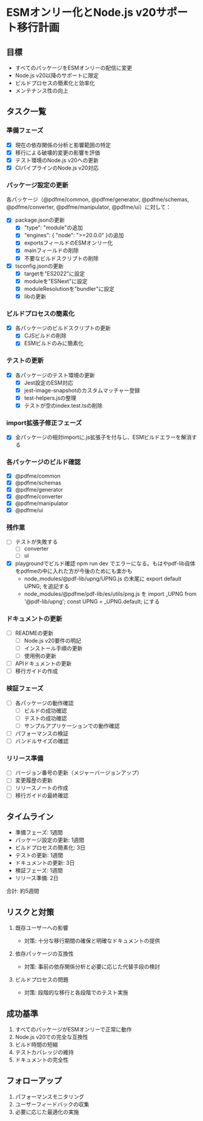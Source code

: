 # ESMオンリー化とNode.js v20サポート移行計画

## 目標
- すべてのパッケージをESMオンリーの配信に変更
- Node.js v20以降のサポートに限定
- ビルドプロセスの簡素化と効率化
- メンテナンス性の向上

## タスク一覧

### 準備フェーズ
- [x] 現在の依存関係の分析と影響範囲の特定
- [x] 移行による破壊的変更の影響を評価
- [x] テスト環境のNode.js v20への更新
- [x] CIパイプラインのNode.js v20対応

### パッケージ設定の更新
各パッケージ（@pdfme/common, @pdfme/generator, @pdfme/schemas, @pdfme/converter, @pdfme/manipulator, @pdfme/ui）に対して：

- [x] package.jsonの更新
  - [x] "type": "module"の追加
  - [x] "engines": { "node": ">=20.0.0" }の追加
  - [x] exportsフィールドのESMオンリー化
  - [x] mainフィールドの削除
  - [x] 不要なビルドスクリプトの削除

- [x] tsconfig.jsonの更新
  - [x] targetを"ES2022"に設定
  - [x] moduleを"ESNext"に設定
  - [x] moduleResolutionを"bundler"に設定
  - [x] libの更新

### ビルドプロセスの簡素化
- [x] 各パッケージのビルドスクリプトの更新
  - [x] CJSビルドの削除
  - [x] ESMビルドのみに簡素化

### テストの更新
- [x] 各パッケージのテスト環境の更新
  - [x] Jest設定のESM対応
  - [x] jest-image-snapshotのカスタムマッチャー登録
  - [x] test-helpers.jsの整理
  - [x] テストが空のindex.test.tsの削除

### import拡張子修正フェーズ
- [x] 全パッケージの相対importに.js拡張子を付与し、ESMビルドエラーを解消する

### 各パッケージのビルド確認
- [x] @pdfme/common
- [x] @pdfme/schemas
- [x] @pdfme/generator
- [x] @pdfme/converter
- [x] @pdfme/manipulator
- [x] @pdfme/ui

### 残作業
- [ ] テストが失敗する
  - [ ] converter
  - [ ] ui
- [x] playgroundでビルド確認 npm run dev でエラーになる。もはやpdf-lib自体をpdfmeの中に入れた方が今後のためにも楽かも
  - node_modules/@pdf-lib/upng/UPNG.js の末尾に export default UPNG; を追記する
  - node_modules/@pdfme/pdf-lib/es/utils/png.js を import _UPNG from '@pdf-lib/upng'; const UPNG = _UPNG.default; にする

### ドキュメントの更新
- [ ] READMEの更新
  - [ ] Node.js v20要件の明記
  - [ ] インストール手順の更新
  - [ ] 使用例の更新
- [ ] APIドキュメントの更新
- [ ] 移行ガイドの作成

### 検証フェーズ
- [ ] 各パッケージの動作確認
  - [ ] ビルドの成功確認
  - [ ] テストの成功確認
  - [ ] サンプルアプリケーションでの動作確認
- [ ] パフォーマンスの検証
- [ ] バンドルサイズの確認

### リリース準備
- [ ] バージョン番号の更新（メジャーバージョンアップ）
- [ ] 変更履歴の更新
- [ ] リリースノートの作成
- [ ] 移行ガイドの最終確認

## タイムライン
- 準備フェーズ: 1週間
- パッケージ設定の更新: 1週間
- ビルドプロセスの簡素化: 3日
- テストの更新: 1週間
- ドキュメントの更新: 3日
- 検証フェーズ: 1週間
- リリース準備: 2日

合計: 約5週間

## リスクと対策
1. 既存ユーザーへの影響
   - 対策: 十分な移行期間の確保と明確なドキュメントの提供

2. 依存パッケージの互換性
   - 対策: 事前の依存関係分析と必要に応じた代替手段の検討

3. ビルドプロセスの問題
   - 対策: 段階的な移行と各段階でのテスト実施

## 成功基準
1. すべてのパッケージがESMオンリーで正常に動作
2. Node.js v20での完全な互換性
3. ビルド時間の短縮
4. テストカバレッジの維持
5. ドキュメントの完全性

## フォローアップ
1. パフォーマンスモニタリング
2. ユーザーフィードバックの収集
3. 必要に応じた最適化の実施